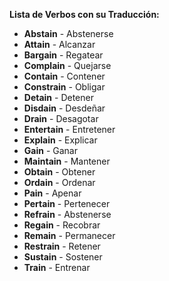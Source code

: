 

**Lista de Verbos con su Traducción:**

*   **Abstain** - Abstenerse
*   **Attain** - Alcanzar
*   **Bargain** - Regatear
*   **Complain** - Quejarse
*   **Contain** - Contener
*   **Constrain** - Obligar
*   **Detain** - Detener
*   **Disdain** - Desdeñar
*   **Drain** - Desagotar
*   **Entertain** - Entretener
*   **Explain** - Explicar
*   **Gain** - Ganar
*   **Maintain** - Mantener
*   **Obtain** - Obtener
*   **Ordain** - Ordenar
*   **Pain** - Apenar
*   **Pertain** - Pertenecer
*   **Refrain** - Abstenerse
*   **Regain** - Recobrar
*   **Remain** - Permanecer
*   **Restrain** - Retener
*   **Sustain** - Sostener
*   **Train** - Entrenar

